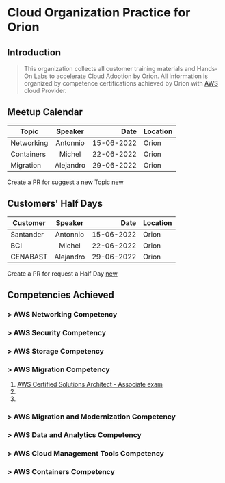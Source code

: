# Cloud Organization Practice for Orion

## Introduction

> This organization collects all customer training materials and Hands-On Labs to accelerate Cloud Adoption by Orion.
> All information is organized by competence certifications achieved by Orion with [AWS](https://aws.amazon.com) cloud Provider.

## Meetup Calendar 

| Topic         | Speaker       |  Date         | Location | 
| ------------- |:-------------:| -------------:|--------- |
| Networking    | Antonnio      |  15-06-2022   | Orion    |
| Containers    | Michel        |  22-06-2022   | Orion    |
| Migration     | Alejandro     |  29-06-2022   | Orion    |

Create a PR for suggest a new Topic [new](#)   

## Customers' Half Days

| Customer      | Speaker       |  Date         | Location | 
| ------------- |:-------------:| -------------:|--------- |
| Santander     | Antonnio      |  15-06-2022   | Orion    |
| BCI           | Michel        |  22-06-2022   | Orion    |
| CENABAST      | Alejandro     |  29-06-2022   | Orion    |

Create a PR for request a Half Day [new](#)   

## Competencies Achieved


### > AWS Networking Competency
### > AWS Security Competency
### > AWS Storage Competency
### > AWS Migration Competency

1. [AWS Certified Solutions Architect - Associate exam](https://github.com/OrionCloudPractice/AWS-SAA-C02-Study-Guide)
1.  
1.  
 
### > AWS Migration and Modernization Competency
### > AWS Data and Analytics Competency
### > AWS Cloud Management Tools Competency
### > AWS Containers Competency